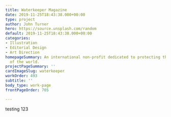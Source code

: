 ```yaml
---
title: Waterkeeper Magazine
date: 2019-11-25T18:43:38.000+00:00
type: project
author: John Turner
hero: https://source.unsplash.com/random
default: 2019-11-25T18:43:38.000+00:00
categories:
- Illustration
- Editorial Design
- Art Direction
homepageSummary: An international non-profit dedicated to protecting the water ways
  of the world.
projectPageSummary: ''
cardImageSlug: waterkeeper
workOrder: 493
subtitle: ''
body_type: work-page
frontPageOrder: 705

---
```

testing 123